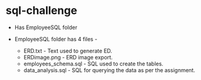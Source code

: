 # sql-challenge

* Has EmployeeSQL folder 

* EmployeeSQL folder has 4 files - 
    * ERD.txt - Text used to generate ED.
    * ERDimage.png - ERD image export.
    * employees_schema.sql - SQL used to create the tables.
    * data_analysis.sql - SQL for querying the data as per the assignment.
